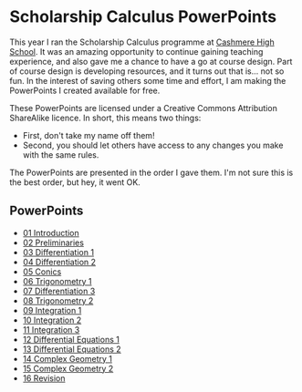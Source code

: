 # Scholarship Calculus PowerPoints

This year I ran the Scholarship Calculus programme at [Cashmere High School](http://www.cashmere.school.nz/). It was an amazing opportunity to continue gaining teaching experience, and also gave me a chance to have a go at course design. Part of course design is developing resources, and it turns out that is... not so fun. In the interest of saving others some time and effort, I am making the PowerPoints I created available for free.

These PowerPoints are licensed under a Creative Commons Attribution ShareAlike licence. In short, this means two things:
  + First, don't take my name off them!
  + Second, you should let others have access to any changes you make with the same rules.

The PowerPoints are presented in the order I gave them. I'm not sure this is the best order, but hey, it went OK.

## PowerPoints
+ [01 Introduction](/static/ScholarshipPPTs/01%20Introduction.pptx)
+ [02 Preliminaries](/static/ScholarshipPPTs/02%20Preliminaries.pptx)
+ [03 Differentiation 1](/static/ScholarshipPPTs/03%20Differentiation%201.pptx)
+ [04 Differentiation 2](/static/ScholarshipPPTs/04%20Differentiation%202.pptx)
+ [05 Conics](/static/ScholarshipPPTs/05%20Conics.pptx)
+ [06 Trigonometry 1](/static/ScholarshipPPTs/06%20Trigonometry%201.pptx)
+ [07 Differentiation 3](/static/ScholarshipPPTs/07%20Differentiation%203.pptx)
+ [08 Trigonometry 2](/static/ScholarshipPPTs/08%20Trigonometry%202.pptx)
+ [09 Integration 1](/static/ScholarshipPPTs/09%20Integration%201.pptx)
+ [10 Integration 2](/static/ScholarshipPPTs/10%20Integration%202.pptx)
+ [11 Integration 3](/static/ScholarshipPPTs/11%20Integration%203.pptx)
+ [12 Differential Equations 1](/static/ScholarshipPPTs/12%20Differential%20Equations%201.pptx)
+ [13 Differential Equations 2](/static/ScholarshipPPTs/13%20Differential%20Equations%202.pptx)
+ [14 Complex Geometry 1](/static/ScholarshipPPTs/14%20Complex%20Geometry%201.pptx)
+ [15 Complex Geometry 2](/static/ScholarshipPPTs/15%20Complex%20Geometry%202.pptx)
+ [16 Revision](/static/ScholarshipPPTs/16%20Revision.pptx)
